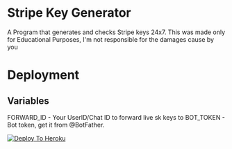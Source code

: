 # Stripe Key Generator

A Program that generates and checks Stripe keys 24x7. This was made only for Educational Purposes, I'm not responsible for the damages cause by you

# Deployment
## Variables
FORWARD_ID - Your UserID/Chat ID to forward live sk keys to
BOT_TOKEN - Bot token, get it from @BotFather.

[![Deploy To Heroku](https://www.herokucdn.com/deploy/button.svg)](https://heroku.com/deploy?template=https://github.com/iam-NVN/stripekey-generator)
